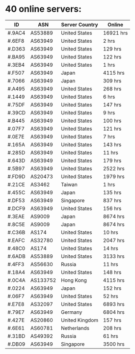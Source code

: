 # 40 online servers:

| ID | ASN | Server Country | Online |
| ------ | ------ | ------ | ------ |
| #.9AC4 | AS53889 | United States | 16921 hrs |
| #.6EF8 | AS63949 | United States | 2 hrs |
| #.D363 | AS63949 | United States | 129 hrs |
| #.BA95 | AS63949 | United States | 122 hrs |
| #.3EB4 | AS63949 | United States | 1 hrs |
| #.F507 | AS63949 | Japan | 4115 hrs |
| #.7066 | AS63949 | Japan | 309 hrs |
| #.A495 | AS63949 | United States | 268 hrs |
| #.1449 | AS63949 | United States | 6 hrs |
| #.75DF | AS63949 | United States | 147 hrs |
| #.39CD | AS63949 | United States | 9 hrs |
| #.B445 | AS63949 | United States | 100 hrs |
| #.07F7 | AS63949 | United States | 121 hrs |
| #.0E7E | AS63949 | United States | 7 hrs |
| #.165A | AS63949 | United States | 143 hrs |
| #.285D | AS63949 | United States | 11 hrs |
| #.643D | AS63949 | United States | 179 hrs |
| #.5B97 | AS63949 | United States | 2522 hrs |
| #.FD9D | AS20473 | United States | 1979 hrs |
| #.21CE | AS3462 | Taiwan | 1 hrs |
| #.455C | AS63949 | Japan | 135 hrs |
| #.DF53 | AS63949 | Singapore | 837 hrs |
| #.DCF9 | AS63949 | United States | 156 hrs |
| #.3EAE | AS9009 | Japan | 8674 hrs |
| #.8C5E | AS9009 | Japan | 8674 hrs |
| #.C36B | AS174 | United States | 10 hrs |
| #.EAFC | AS32780 | United States | 2047 hrs |
| #.48C0 | AS174 | United States | 14 hrs |
| #.6ADB | AS53889 | United States | 3133 hrs |
| #.4FF3 | AS56630 | Russia | 11 hrs |
| #.18A4 | AS63949 | United States | 148 hrs |
| #.0C4A | AS133752 | Hong Kong | 4115 hrs |
| #.0224 | AS63949 | Japan | 152 hrs |
| #.06F7 | AS63949 | United States | 52 hrs |
| #.E7E8 | AS32097 | United States | 6893 hrs |
| #.79E7 | AS63949 | Germany | 6804 hrs |
| #.427E | AS20860 | United Kingdom | 157 hrs |
| #.6E61 | AS60781 | Netherlands | 208 hrs |
| #.31BD | AS49392 | Russia | 61 hrs |
| #.DB09 | AS63949 | Singapore | 3500 hrs |

